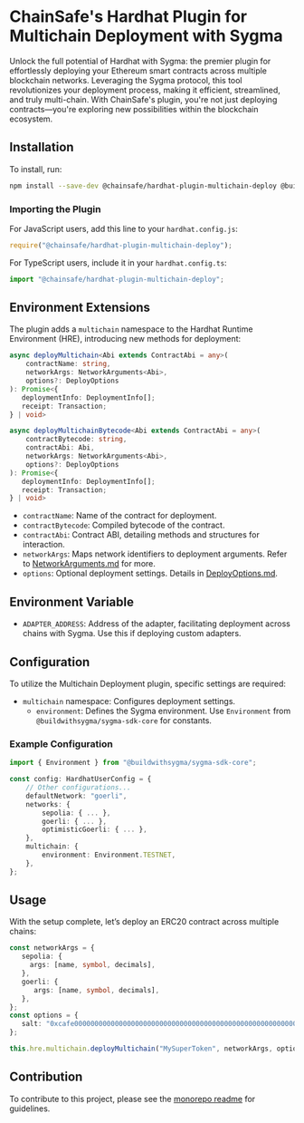 # ChainSafe's Hardhat Plugin for Multichain Deployment with Sygma

Unlock the full potential of Hardhat with Sygma: the premier plugin for effortlessly deploying your Ethereum smart contracts across multiple blockchain networks. Leveraging the Sygma protocol, this tool revolutionizes your deployment process, making it efficient, streamlined, and truly multi-chain. With ChainSafe's plugin, you're not just deploying contracts—you're exploring new possibilities within the blockchain ecosystem.

## Installation

To install, run:

```bash
npm install --save-dev @chainsafe/hardhat-plugin-multichain-deploy @buildwithsygma/sygma-sdk-core
```

### Importing the Plugin

For JavaScript users, add this line to your `hardhat.config.js`:

```js
require("@chainsafe/hardhat-plugin-multichain-deploy");
```

For TypeScript users, include it in your `hardhat.config.ts`:

```ts
import "@chainsafe/hardhat-plugin-multichain-deploy";
```

## Environment Extensions

The plugin adds a `multichain` namespace to the Hardhat Runtime Environment (HRE), introducing new methods for deployment:

```ts
async deployMultichain<Abi extends ContractAbi = any>(
    contractName: string,
    networkArgs: NetworkArguments<Abi>,
    options?: DeployOptions
): Promise<{
   deploymentInfo: DeploymentInfo[];
   receipt: Transaction;
} | void>

async deployMultichainBytecode<Abi extends ContractAbi = any>(
    contractBytecode: string,
    contractAbi: Abi,
    networkArgs: NetworkArguments<Abi>,
    options?: DeployOptions
): Promise<{
   deploymentInfo: DeploymentInfo[];
   receipt: Transaction;
} | void>
```

- `contractName`: Name of the contract for deployment.
- `contractBytecode`: Compiled bytecode of the contract.
- `contractAbi`: Contract ABI, detailing methods and structures for interaction.
- `networkArgs`: Maps network identifiers to deployment arguments. Refer to [NetworkArguments.md](../../docs/plugin/NetworkArguments.md) for more.
- `options`: Optional deployment settings. Details in [DeployOptions.md](../../docs/plugin/DeployOptions.md).

## Environment Variable

- `ADAPTER_ADDRESS`: Address of the adapter, facilitating deployment across chains with Sygma. Use this if deploying custom adapters.

## Configuration

To utilize the Multichain Deployment plugin, specific settings are required:

- `multichain` namespace: Configures deployment settings.
   - `environment`: Defines the Sygma environment. Use `Environment` from `@buildwithsygma/sygma-sdk-core` for constants.

### Example Configuration

```typescript
import { Environment } from "@buildwithsygma/sygma-sdk-core";

const config: HardhatUserConfig = {
    // Other configurations...
    defaultNetwork: "goerli",
    networks: {
        sepolia: { ... },
        goerli: { ... },
        optimisticGoerli: { ... },
    },
    multichain: {
        environment: Environment.TESTNET,
    },
};
```

## Usage

With the setup complete, let’s deploy an ERC20 contract across multiple chains:

```typescript
const networkArgs = {
   sepolia: {
     args: [name, symbol, decimals],
   },
   goerli: {
      args: [name, symbol, decimals],
   },
};
const options = {
   salt: "0xcafe00000000000000000000000000000000000000000000000000000000cafe",
};

this.hre.multichain.deployMultichain("MySuperToken", networkArgs, options);
```

## Contribution

To contribute to this project, please see the [monorepo readme](../../README.md) for guidelines.
